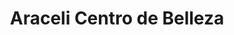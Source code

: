 ---
title: "Araceli Centro de Belleza"
url: /medina-del-campo/araceli-centro-de-belleza/
shop: peluquería
---